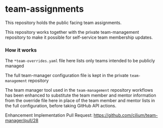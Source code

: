 # team-assignments
This repository holds the public facing team assignments.


This repository works together with the private team-management repository to make it possible for self-service
team membership updates.

### How it works
The `*team-overrides.yaml` file here lists only teams intended to be publicly managed

The full team-manager configuration file is kept in the private `team-management` repository

The team manager tool used in the `team-management` repository workflows has been enhanced to substitute the team member and mentor information from the override file here in place of the team member and mentor lists in the full configuration, before taking GitHub API actions.

Enhancement Implementation Pull Request: https://github.com/cilium/team-manager/pull/28
